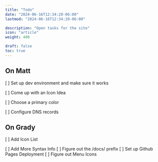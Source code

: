 ```yaml
---
title: "Todo"
date: "2024-06-16T12:34:20-06:00"
lastmod: "2024-06-16T12:34:20-06:00"

description: "Open tasks for the site"
icon: "article"
weight: 400 

draft: false 
toc: true
---
```


## On Matt 

[ ] Set up dev environment and make sure it works

[ ] Come up with an Icon Idea

[ ] Choose a primary color

[ ] Configure DNS records 

## On Grady

[ ] Add Icon List

[ ] Add More Syntax Info
[ ] Figure out the /docs/ prefix
[ ] Set up Github Pages Deployment
[ ] Figure out Menu Icons